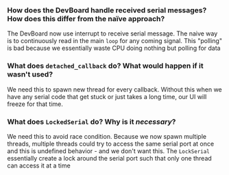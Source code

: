 ### How does the DevBoard handle received serial messages? How does this differ from the naïve approach?

The DevBoard now use interrupt to receive serial message. The naive way is to continuously read in the main `loop` for any coming signal. This "polling" is bad because we essentially waste CPU doing nothing but polling for data

### What does `detached_callback` do? What would happen if it wasn't used?

We need this to spawn new thread for every callback. Without this when we have any serial code that get stuck or just takes a long time, our UI will freeze for that time.

### What does `LockedSerial` do? Why is it _necessary_?

We need this to avoid race condition. Because we now spawn multiple threads, multiple threads could try to access the same serial port at once and this is undefined behavior - and we don't want this. The `LockSerial` essentially create a lock around the serial port such that only one thread can access it at a time